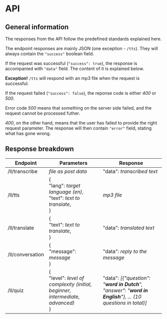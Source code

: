 # API
## General information
The responses from the API follow the predefined standards explained here.

The endpoint responses are mainly JSON (one exception - `/tts`). They will always contain the `"success"` boolean field.

If the request was successful (`"success": true`), the response is accompanied with `"data"` field. The content of it is explained below.

__Exception!__ `/tts` will respond with an mp3 file when the request is successful.

If the request failed (`"success": false`), the reponse code is either _400_ or _500_.

Error code _500_ means that something on the server side failed, and the request cannot be processed futher.

_400_, on the other hand, means that the user has failed to provide the right request parameter. The response will then contain `"error"` field, stating what has gone wrong.

## Response breakdown

| Endpoint | Parameters | Response |
| -------- | -------- | -------- |
| /ll/transcribe | _file as post data_ | "data": _transcribed text_ |
| /ll/tts | {<br>"lang": _target language (en)_,<br>"text": _text to translate_,<br>} | _mp3 file_ |
| /ll/translate | {<br>&#9;"text": _text to translate_,<br>} | "data": _translated text_ |
| /ll/conversation | {<br>"message": _message_<br>} | "data": _reply to the message_ |
| /ll/quiz | {<br>"level": _level of complexity (initial, beginner, intermediate, advanced)_<br>} | "data": _[{"question": "__word in Dutch__", "answer": "__word in English__"}, ... (10 questions in total)]_
